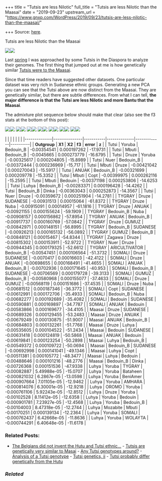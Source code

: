 +++
title = "Tutsis are less Nilotic"
full_title = "Tutsis are less Nilotic than the Maasai"
date = "2019-09-23"
upstream_url = "https://www.gnxp.com/WordPress/2019/09/23/tutsis-are-less-nilotic-than-the-maasai/"

+++
Source: [here](https://www.gnxp.com/WordPress/2019/09/23/tutsis-are-less-nilotic-than-the-maasai/).

Tutsis are less Nilotic than the Maasai

[![](https://i0.wp.com/www.gnxp.com/WordPress/wp-content/uploads/2019/09/Rplot22.jpg?resize=625%2C302&ssl=1)![](https://i0.wp.com/www.gnxp.com/WordPress/wp-content/uploads/2019/09/Rplot22.jpg?resize=625%2C302&ssl=1)](https://i0.wp.com/www.gnxp.com/WordPress/wp-content/uploads/2019/09/Rplot22.jpg?ssl=1)

Last [spring](https://www.gnxp.com/WordPress/2019/04/11/tutsis-are-genetically-very-similar-to-the-masai/) I was approached by some Tutsis in the Diaspora to analyze their genomes. The first thing that jumped out at me is how genetically similar [Tutsis were to the Maasai](https://www.gnxp.com/WordPress/2019/04/11/tutsis-are-genetically-very-similar-to-the-masai/).

Since that time readers have suggested other datasets. One particular dataset was very rich in Sudanese ethnic groups. Generating a new PCA you can see that the Tutsi above are now distinct from the Maasai. They are genetically similar, but there are subtle differences. From what I can tell, **the major difference is that the Tutsi are less Nilotic and more Bantu that the Maasai**.

The admixture plot sequence below should make that clear (also see the f3 stats at the bottom of this post):

[![](https://i0.wp.com/www.gnxp.com/WordPress/wp-content/uploads/2019/09/sudan2.png?resize=640%2C422&ssl=1)![](https://i0.wp.com/www.gnxp.com/WordPress/wp-content/uploads/2019/09/sudan2.png?resize=640%2C422&ssl=1)](https://i0.wp.com/www.gnxp.com/WordPress/wp-content/uploads/2019/09/sudan2.png?ssl=1) [![](https://i0.wp.com/www.gnxp.com/WordPress/wp-content/uploads/2019/09/sudan3.png?resize=640%2C343&ssl=1)![](https://i0.wp.com/www.gnxp.com/WordPress/wp-content/uploads/2019/09/sudan3.png?resize=640%2C343&ssl=1)](https://i0.wp.com/www.gnxp.com/WordPress/wp-content/uploads/2019/09/sudan3.png?ssl=1) [![](https://i0.wp.com/www.gnxp.com/WordPress/wp-content/uploads/2019/09/sudan4.png?resize=640%2C463&ssl=1)![](https://i0.wp.com/www.gnxp.com/WordPress/wp-content/uploads/2019/09/sudan4.png?resize=640%2C463&ssl=1)](https://i0.wp.com/www.gnxp.com/WordPress/wp-content/uploads/2019/09/sudan4.png?ssl=1) [![](https://i0.wp.com/www.gnxp.com/WordPress/wp-content/uploads/2019/09/sudan5.png?resize=640%2C452&ssl=1)![](https://i0.wp.com/www.gnxp.com/WordPress/wp-content/uploads/2019/09/sudan5.png?resize=640%2C452&ssl=1)](https://i0.wp.com/www.gnxp.com/WordPress/wp-content/uploads/2019/09/sudan5.png?ssl=1) [![](https://i0.wp.com/www.gnxp.com/WordPress/wp-content/uploads/2019/09/sudan6.png?resize=640%2C504&ssl=1)![](https://i0.wp.com/www.gnxp.com/WordPress/wp-content/uploads/2019/09/sudan6.png?resize=640%2C504&ssl=1)](https://i0.wp.com/www.gnxp.com/WordPress/wp-content/uploads/2019/09/sudan6.png?ssl=1) [![](https://i0.wp.com/www.gnxp.com/WordPress/wp-content/uploads/2019/09/Sudan7.png?resize=640%2C373&ssl=1)![](https://i0.wp.com/www.gnxp.com/WordPress/wp-content/uploads/2019/09/Sudan7.png?resize=640%2C373&ssl=1)](https://i0.wp.com/www.gnxp.com/WordPress/wp-content/uploads/2019/09/Sudan7.png?ssl=1) [![](https://i0.wp.com/www.gnxp.com/WordPress/wp-content/uploads/2019/09/Sundan8.png?resize=640%2C412&ssl=1)![](https://i0.wp.com/www.gnxp.com/WordPress/wp-content/uploads/2019/09/Sundan8.png?resize=640%2C412&ssl=1)](https://i0.wp.com/www.gnxp.com/WordPress/wp-content/uploads/2019/09/Sundan8.png?ssl=1)



|              |               |           |              |             |          | |--------------|---------------|-----------|--------------|-------------|----------| | **Outgroup** | **X1**        | **X2**    | **f3**       | **error**   | **z**    | | Tutsi        | Yoruba        | Bedouin_B | -0.00354541  | 0.000197262 | -17.9731 | | Tutsi        | Mbuti         | Bedouin_B | -0.0045665   | 0.000273779 | -16.6795 | | Tutsi        | Druze         | Yoruba    | -0.00325617  | 0.000204805 | -15.8989 | | Tutsi        | Nuer          | Bedouin_B | -0.00372444  | 0.000236969 | -15.717  | | Tutsi        | Mbuti         | Druze     | -0.00421042  | 0.000270043 | -15.5917 | | Tutsi        | ANUAK         | Bedouin_B | -0.00321699  | 0.000209778 | -15.3352 | | Tutsi        | Mbuti         | Copt      | -0.00399975  | 0.000262116 | -15.2595 | | Tutsi        | Mbuti         | Bedouin   | -0.00371198  | 0.000253806 | -14.6253 | | Tutsi        | Luhya         | Bedouin_B | -0.00283371  | 0.000196428 | -14.4262 | | Tutsi        | Bedouin_B     | Dinka     | -0.00363043  | 0.000252873 | -14.3567 | | Tutsi        | Nuer          | Druze     | -0.00359672  | 0.000251904 | -14.2781 | | TYGRAY       | Druze         | SUDANESE  | -0.00931513  | 0.00015064  | -61.8372 | | TYGRAY       | Druze         | Nuba      | -0.00915091  | 0.00014957  | -61.1816 | | TYGRAY       | Druze         | ANUAK     | -0.00921155  | 0.000155624 | -59.1909 | | TYGRAY       | Bedouin_B     | Nuba      | -0.00908157  | 0.000156862 | -57.8954 | | TYGRAY       | ANUAK         | Bedouin_B | -0.00917737  | 0.000160769 | -57.0842 | | TYGRAY       | Druze         | GUMUZ     | -0.00842971  | 0.000148151 | -56.8995 | | TYGRAY       | Bedouin_B     | SUDANESE  | -0.00926213  | 0.000165132 | -56.0892 | | TYGRAY       | GUMUZ         | Bedouin_B | -0.00848121  | 0.00015467  | -54.8344 | | TYGRAY       | Zagawa        | Druze     | -0.00815302  | 0.000153911 | -52.9722 | | TYGRAY       | Nuer          | Druze     | -0.00944345  | 0.000179325 | -52.6612 | | TYGRAY       | ARICULTIVATOR | Bedouin_B | -0.00547451  | 0.000106564 | -51.3732 | | SOMALI       | Druze         | SUDANESE  | -0.0070417   | 0.00016603  | -42.4122 | | SOMALI       | Druze         | ANUAK     | -0.00698655  | 0.000168491 | -41.4655 | | SOMALI       | ANUAK         | Bedouin_B | -0.00702936  | 0.000171645 | -40.953  | | SOMALI       | Bedouin_B     | SUDANESE  | -0.00706569  | 0.000179728 | -39.3133 | | SOMALI       | GUMUZ         | Bedouin_B | -0.00580968  | 0.000155077 | -37.4633 | | SOMALI       | Druze         | GUMUZ     | -0.00568119  | 0.000151686 | -37.4535 | | SOMALI       | Druze         | Nuba      | -0.00681512  | 0.000187346 | -36.3772 | | SOMALI       | Copt          | SUDANESE  | -0.00612991  | 0.000172706 | -35.4933 | | SOMALI       | Bedouin_B     | Nuba      | -0.00682277  | 0.000192689 | -35.4082 | | SOMALI       | Bedouin       | SUDANESE  | -0.00590881  | 0.000169897 | -34.7787 | | SOMALI       | ANUAK         | Bedouin   | -0.00583866  | 0.000169677 | -34.4105 | | Maasai       | Druze         | SUDANESE  | -0.00689326  | 0.000129455 | -53.2483 | | Maasai       | Druze         | ANUAK     | -0.00679249  | 0.000130875 | -51.9007 | | Maasai       | ANUAK         | Bedouin_B | -0.00684803  | 0.000132261 | -51.7768 | | Maasai       | Druze         | Luhya     | -0.00535605  | 0.000104522 | -51.2434 | | Maasai       | Bedouin       | SUDANESE  | -0.00631418  | 0.000124819 | -50.5868 | | Maasai       | ANUAK         | Bedouin   | -0.00619841  | 0.000123254 | -50.2898 | | Maasai       | Luhya         | Bedouin_B | -0.00549372  | 0.000109722 | -50.0694 | | Maasai       | Bedouin_B     | SUDANESE  | -0.00692998  | 0.000141041 | -49.1346 | | Maasai       | Luhya         | Copt      | -0.00511381  | 0.000105772 | -48.3477 | | Maasai       | Luhya         | Bedouin   | -0.00488646  | 0.000101216 | -48.2776 | | Maasai       | Bedouin_B     | Dinka     | -0.00726368  | 0.000151536 | -47.9338 | | Luhya        | Yoruba        | TYGRAY    | -0.00082887  | 5.49988e-05 | -15.0707 | | Luhya        | Yoruba        | Bataheen  | -0.000821032 | 6.2867e-05  | -13.0598 | | Luhya        | Yoruba        | BeniAmer  | -0.000907664 | 7.01105e-05 | -12.9462 | | Luhya        | Yoruba        | AMHARA    | -0.000814076 | 6.30001e-05 | -12.9218 | | Luhya        | OROMO         | Yoruba    | -0.000761106 | 5.92243e-05 | -12.8512 | | Luhya        | Druze         | Yoruba    | -0.00102528  | 8.11412e-05 | -12.6358 | | Luhya        | Yoruba        | Bedouin   | -0.000901781 | 7.23927e-05 | -12.4568 | | Luhya        | Yoruba        | Bedouin_B | -0.00104003  | 8.47318e-05 | -12.2744 | | Luhya        | Mozabite      | Mbuti     | -0.00170251  | 0.000139134 | -12.2364 | | Luhya        | Yoruba        | SOMALI    | -0.000762437 | 6.42668e-05 | -11.8636 | | Luhya        | Yoruba        | WOLAYTA   | -0.000744291 | 6.40648e-05 | -11.6178 |



### Related Posts:

- [The Belgians did not invent the Hutu and Tutsi
  ethnic…](https://www.gnxp.com/WordPress/2020/01/18/the-belgians-did-not-invent-the-hutu-and-tutsi-ethnic-groups-who-have-different-origins/) - [Tutsis are genetically very similar to
  Masai](https://www.gnxp.com/WordPress/2019/04/11/tutsis-are-genetically-very-similar-to-the-masai/) - [Any Tutsi genotypes
  around?](https://www.gnxp.com/WordPress/2011/07/03/any-tutsi-genotypes-around/) - [Analysis of a Tutsi
  genotype](https://www.gnxp.com/WordPress/2011/08/30/analysis-of-a-tutsi-genotype/) - [Tutsi genetics,
  ii](https://www.gnxp.com/WordPress/2011/08/31/tutsi-genetics-ii/) - [Tutsi probably differ genetically from the
  Hutu](https://www.gnxp.com/WordPress/2011/08/29/tutsi-differ-genetically-from-the-hutu/)

### *Related*

[](https://www.addtoany.com/add_to/facebook?linkurl=https%3A%2F%2Fwww.gnxp.com%2FWordPress%2F2019%2F09%2F23%2Ftutsis-are-less-nilotic-than-the-maasai%2F&linkname=Tutsis%20are%20less%20Nilotic%20than%20the%20Maasai "Facebook")[](https://www.addtoany.com/add_to/twitter?linkurl=https%3A%2F%2Fwww.gnxp.com%2FWordPress%2F2019%2F09%2F23%2Ftutsis-are-less-nilotic-than-the-maasai%2F&linkname=Tutsis%20are%20less%20Nilotic%20than%20the%20Maasai "Twitter")[](https://www.addtoany.com/add_to/email?linkurl=https%3A%2F%2Fwww.gnxp.com%2FWordPress%2F2019%2F09%2F23%2Ftutsis-are-less-nilotic-than-the-maasai%2F&linkname=Tutsis%20are%20less%20Nilotic%20than%20the%20Maasai "Email")[](https://www.addtoany.com/share)
